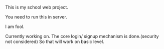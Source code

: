 This is my school web project.

You need to run this in server.

I am fool.

Currently working on.
The core login/ signup mechanism is done.(security not considered) So that will work on basic level. 
